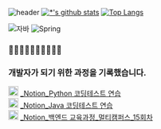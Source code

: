 ![header](https://capsule-render.vercel.app/api?type=waving&color=auto&height=200&section=header&text=LEE%20ZEUS&fontSize=70)
[![*'s github stats](https://github-readme-stats.vercel.app/api?username=Lee-Jewoo)](https://github.com/Lee-Jewoo)
[![Top Langs](https://github-readme-stats.vercel.app/api/top-langs/?username=Lee-Jewoo)](https://github.com/Lee-Jewoo/github-readme-stats)<br>

![자바](https://img.shields.io/badge/-자바-007396?style=flat&logo=Java&logoColor=ffffff)
![Spring](https://img.shields.io/badge/-Spring-6DB33F?style=for-the-badge&logo=Spring&logoColor=white)


### 🥔🥔🥔🥔🥔🥔🥔🥔🥔🥔<br>
### 개발자가 되기 위한 과정을 기록했습니다.
<img src="https://github.com/Lee-jewoo/Lee-Jewoo/assets/137736223/c7f9055e-2312-4464-a58f-a29cba26e1bb" width="20"> [_Notion_Python 코딩테스트 연습](https://2zeus.notion.site/Python-dfbe8994b5594d62a3772c7c89660407?pvs=4)<br>
<img src="https://github.com/Lee-jewoo/Lee-Jewoo/assets/137736223/c7f9055e-2312-4464-a58f-a29cba26e1bb" width="20"> [_Notion_Java 코딩테스트 연습](https://2zeus.notion.site/Java-f7466b9fee6f486fb4eefe35f00acb13?pvs=4)<br>
<img src="https://github.com/Lee-jewoo/Lee-Jewoo/assets/137736223/c7f9055e-2312-4464-a58f-a29cba26e1bb" width="20"> [_Notion_백엔드 교육과정_멀티캠퍼스_15회차](https://2zeus.notion.site/KDT-acc2885514d84aa4a1d714f37fc2dae6?pvs=4)<br>

